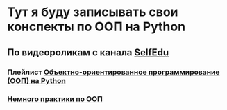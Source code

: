 # Тут я буду записывать свои конспекты по ООП нa Python

## По видеороликам с канала [SelfEdu](https://www.youtube.com/@selfedu_rus)

### Плейлист [Объектно-ориентированное программирование (ООП) на Python](https://youtube.com/playlist?list=PLA0M1Bcd0w8zPwP7t-FgwONhZOHt9rz9E)

### [Немного практики по ООП](https://academy.yandex.ru/handbook/python?utm_source=telegram&utm_medium=social&utm_campaign=handbook_python_aon&utm_content=python_pssss)